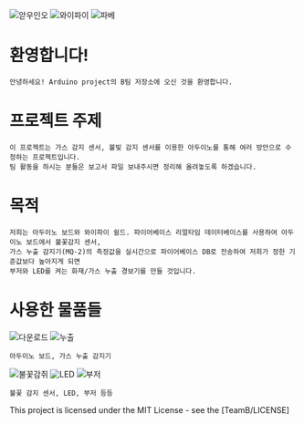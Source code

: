 ![앋우인오](https://user-images.githubusercontent.com/54493116/68080750-dd90db00-fe44-11e9-81ec-2619f75a4a50.jpg)
![와이파이](https://user-images.githubusercontent.com/54493116/68080763-03b67b00-fe45-11e9-96ef-4c4cc6b97736.png)
![파베](https://user-images.githubusercontent.com/54493116/68080729-8f7bd780-fe44-11e9-8ba6-f81867c06925.png)


# 환영합니다!
    안녕하세요! Arduino project의 B팀 저장소에 오신 것을 환영합니다.
  
# 프로젝트 주제
    이 프로젝트는 가스 감지 센서, 불빛 감지 센서를 이용한 아두이노를 통해 여러 방안으로 수정하는 프로젝트입니다.  
    팀 활동을 하시는 분들은 보고서 파일 보내주시면 정리해 올려놓도록 하겠습니다. 

# 목적
    저희는 아두이노 보드와 와이파이 쉴드. 파이어베이스 리얼타임 데이터베이스를 사용하여 아두이노 보드에서 불꽃감지 센서,
    가스 누출 감지기(MQ-2)의 측정값을 실시간으로 파이어베이스 DB로 전송하여 저희가 정한 기준값보다 높아지게 되면 
    부저와 LED를 켜는 화재/가스 누출 경보기를 만들 것입니다.

# 사용한 물품들
   ![다운로드](https://user-images.githubusercontent.com/54493116/68081028-85f56e00-fe4a-11e9-9df1-332a64a293a8.jpg) ![누출](https://user-images.githubusercontent.com/54493116/68081097-a40f9e00-fe4b-11e9-935f-c671c7324d4e.png)
  
    아두이노 보드, 가스 누출 감지기

   ![불꽃감쥐](https://user-images.githubusercontent.com/54493116/68081105-d6210000-fe4b-11e9-8fcf-541de9329e26.jpg) ![LED](https://user-images.githubusercontent.com/54493116/68081153-a4f4ff80-fe4c-11e9-836c-5098f4640650.png) ![부저](https://user-images.githubusercontent.com/54493116/68081159-b0e0c180-fe4c-11e9-81d3-3b4576305276.jpg) 
   
    불꽃 감지 센서, LED, 부저 등등
    
This project is licensed under the MIT License - see the [TeamB/LICENSE]
